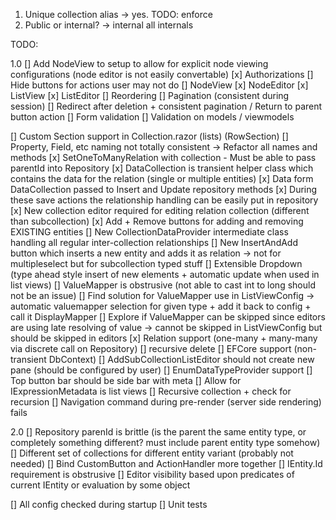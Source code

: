 1. Unique collection alias -> yes. TODO: enforce
2. Public or internal? -> internal all internals 



TODO:

1.0
[] Add NodeView to setup to allow for explicit node viewing configurations (node editor is not easily convertable)
[x] Authorizations
    [] Hide buttons for actions user may not do 
    [] NodeView
    [x] NodeEditor
    [x] ListView
    [x] ListEditor
[] Reordering
[] Pagination (consistent during session)
[] Redirect after deletion + consistent pagination / Return to parent button action
[] Form validation
[] Validation on models / viewmodels

[] Custom Section support in Collection.razor (lists) (RowSection)
[] Property, Field, etc naming not totally consistent -> Refactor all names and methods
[x] SetOneToManyRelation with collection 
    - Must be able to pass parentId into Repository
    [x] DataCollection is transient helper class which contains the data for the relation (single or multiple entities)
    [x] Data form DataCollection passed to Insert and Update repository methods
        [x] During these save actions the relationship handling can be easily put in repository
    [x] New collection editor required for editing relation collection (different than subcollection)
    [x] Add + Remove buttons for adding and removing EXISTING entities 
    [] New CollectionDataProvider intermediate class handling all regular inter-collection relationships
    [] New InsertAndAdd button which inserts a new entity and adds it as relation -> not for multipleselect but for subcollection typed stuff
[] Extensible Dropdown (type ahead style insert of new elements + automatic update when used in list views)
[] ValueMapper is obstrusive (not able to cast int to long should not be an issue)
    [] Find solution for ValueMapper use in ListViewConfig -> automatic valuemapper selection for given type + add it back to config + call it DisplayMapper
    [] Explore if ValueMapper can be skipped since editors are using late resolving of value -> cannot be skipped in ListViewConfig but should be skipped in editors
[x] Relation support (one-many + many-many via discrete call on Repository) 
    [] recursive delete 
    [] EFCore support (non-transient DbContext)
[] AddSubCollectionListEditor should not create new pane (should be configured by user)
[] EnumDataTypeProvider support
[] Top button bar should be side bar with meta
[] Allow for IExpressionMetadata is list views
[] Recursive collection + check for recursion
[] Navigation command during pre-render (server side rendering) fails

2.0
[] Repository parenId is brittle (is the parent the same entity type, or completely something different? must include parent entity type somehow)
[] Different set of collections for different entity variant (probably not needed)
[] Bind CustomButton and ActionHandler more together
[] IEntity.Id requirement is obstrusive
[] Editor visibility based upon predicates of current IEntity or evaluation by some object

[] All config checked during startup
[] Unit tests